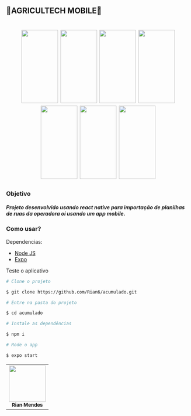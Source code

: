 ## 🌺AGRICULTECH MOBILE🌺

<h1 align="center">
<img src="./image1" width="100" height="200"></img>
<img src="./image1" width="100" height="200"></img>
<img src="./image1" width="100" height="200"></img>
<img src="./image1" width="100" height="200"></img>
<img src="./image1" width="100" height="200"></img>
<img src="./image1" width="100" height="200"></img>
<img src="./image1" width="100" height="200"></img>
</h1>

### Objetivo

##### Projeto desenvolvido usando react native para importação de planilhas de ruas da operadora oi usando um app mobile.

### Como usar?

Dependencias:

- [Node JS](https://nodejs.org/)
- [Expo](https://expo.io/)

Teste o aplicativo

```bash
# Clone o projeto

$ git clone https://github.com/Rian6/acumulado.git

# Entre na pasta do projeto

$ cd acumulado

# Instale as dependências

$ npm i

# Rode o app

$ expo start
```

<table>
  <tr>
    <td align="center">
      <a href="#">
        <img src="https://scontent.fbfh8-1.fna.fbcdn.net/v/t1.6435-9/163733251_3719615351492548_9096644471071043996_n.jpg?_nc_cat=102&ccb=1-3&_nc_sid=09cbfe&_nc_eui2=AeHQ4sIfjHQstOk2O6R9-ecOa5AMXk-lNF9rkAxeT6U0X9dnCNL19sL_eG3F4yZ8lhR6nIWDPkQ1spmOFCs-oFbV&_nc_ohc=pY1QZWONhdEAX_0omF8&_nc_ht=scontent.fbfh8-1.fna&oh=0b636272fdf00184b50f88627f876b9d&oe=60F318B9" width="100px;"/><br>
        <sub>
          <b>Rian Mendes</b>
        </sub>
      </a>
    </td>
  </tr>
</table>
